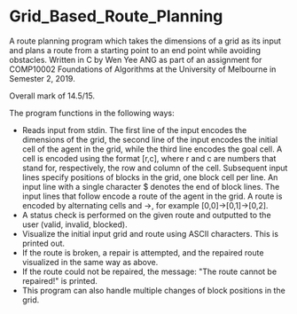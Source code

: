 # Grid_Based_Route_Planning
A route planning program which takes the dimensions of a grid as its input and plans a route from a starting point to an end point while avoiding obstacles. Written in C by Wen Yee ANG as part of an assignment for COMP10002 Foundations of Algorithms at the University of Melbourne in Semester 2, 2019.

Overall mark of 14.5/15.

The program functions in the following ways:
- Reads input from stdin. The first line of the input encodes the dimensions of the grid, the second line of the input encodes the
initial cell of the agent in the grid, while the third line encodes the goal cell. A cell is encoded using the format
[r,c], where r and c are numbers that stand for, respectively, the row and column of the cell. Subsequent input lines specify positions of blocks in the grid, one block cell per line. An input line with a single character $ denotes the end of block lines. The input lines that follow encode a route of the agent in the grid. A route is encoded by alternating cells and ->, for example [0,0]->[0,1]->[0,2].
- A status check is performed on the given route and outputted to the user (valid, invalid, blocked).
- Visualize the initial input grid and route using ASCII characters. This is printed out.
- If the route is broken, a repair is attempted, and the repaired route visualized in the same way as above.
- If the route could not be repaired, the message: "The route cannot be repaired!" is printed.
- This program can also handle multiple changes of block positions in the grid.
